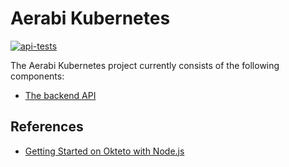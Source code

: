# Aerabi Kubernetes
[![api-tests](https://github.com/aerabi/aerabi-k8s/actions/workflows/test.api.yaml/badge.svg)](https://github.com/aerabi/aerabi-k8s/actions/workflows/test.api.yaml)

The Aerabi Kubernetes project currently consists of the following components:
- [The backend API](api)

## References
- [Getting Started on Okteto with Node.js](https://github.com/okteto/node-getting-started)
